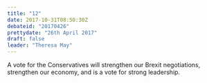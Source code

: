 ```yaml
---
title: "12"
date: 2017-10-31T08:50:30Z
debateid: "20170426"
prettydate: "26th April 2017"
draft: false
leader: "Theresa May"
---
```


A vote for the Conservatives will strengthen our Brexit negotiations, strengthen our economy, and is a vote for strong leadership.